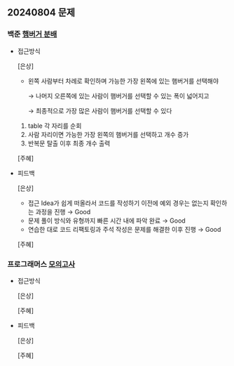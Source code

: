 ## 20240804 문제

### 백준 [햄버거 분배](https://www.acmicpc.net/problem/19941)

- 접근방식

  [은상]
  - 왼쪽 사람부터 차례로 확인하며 가능한 가장 왼쪽에 있는 햄버거를 선택해야
    
    → 나머지 오른쪽에 있는 사람이 햄버거를 선택할 수 있는 폭이 넓어지고
    
    → 최종적으로 가장 많은 사람이 햄버거를 선택할 수 있다
    
  1. table 각 자리를 순회
  2. 사람 자리이면 가능한 가장 왼쪽의 햄버거를 선택하고 개수 증가
  3. 반복문 탈출 이후 최종 개수 출력
  
  [주혜] 
  

- 피드백

  [은상]
  - 접근 Idea가 쉽게 떠올라서 코드를 작성하기 이전에 예외 경우는 없는지 확인하는 과정을 진행 → Good
  - 문제 풀이 방식와 유형까지 빠른 시간 내에 파악 완료 → Good
  - 연습한 대로 코드 리팩토링과 주석 작성은 문제를 해결한 이후 진행 → Good
  
  [주혜]


### 프로그래머스 [모의고사](https://school.programmers.co.kr/learn/courses/30/lessons/42840)

- 접근방식

  [은상]
  

  [주혜]
  
- 피드백

  [은상]
  
  
  [주혜]
  
  
